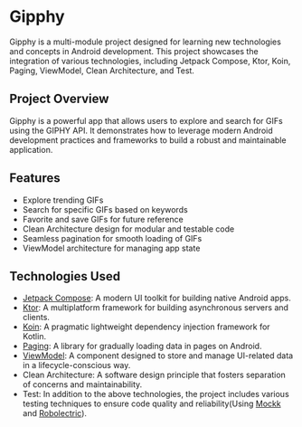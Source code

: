 # Gipphy

Gipphy is a multi-module project designed for learning new technologies and concepts in Android development. This project showcases the integration of various technologies, including Jetpack Compose, Ktor, Koin, Paging, ViewModel, Clean Architecture, and Test.

## Project Overview

Gipphy is a powerful app that allows users to explore and search for GIFs using the GIPHY API. It demonstrates how to leverage modern Android development practices and frameworks to build a robust and maintainable application.

## Features

- Explore trending GIFs
- Search for specific GIFs based on keywords
- Favorite and save GIFs for future reference
- Clean Architecture design for modular and testable code
- Seamless pagination for smooth loading of GIFs
- ViewModel architecture for managing app state

## Technologies Used

- [Jetpack Compose](https://developer.android.com/jetpack/compose): A modern UI toolkit for building native Android apps.
- [Ktor](https://ktor.io/): A multiplatform framework for building asynchronous servers and clients.
- [Koin](https://insert-koin.io/): A pragmatic lightweight dependency injection framework for Kotlin.
- [Paging](https://developer.android.com/topic/libraries/architecture/paging): A library for gradually loading data in pages on Android.
- [ViewModel](https://developer.android.com/topic/libraries/architecture/viewmodel): A component designed to store and manage UI-related data in a lifecycle-conscious way.
- Clean Architecture: A software design principle that fosters separation of concerns and maintainability.
- Test: In addition to the above technologies, the project includes various testing techniques to ensure code quality and reliability(Using [Mockk](https://mockk.io/) and [Robolectric](https://robolectric.org/)).
